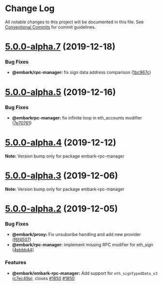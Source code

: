 # Change Log

All notable changes to this project will be documented in this file.
See [Conventional Commits](https://conventionalcommits.org) for commit guidelines.

# [5.0.0-alpha.7](https://github.com/embark-framework/embark/compare/v5.0.0-alpha.6...v5.0.0-alpha.7) (2019-12-18)


### Bug Fixes

* **@embark/rpc-manager:** fix sign data address comparison ([1bc967c](https://github.com/embark-framework/embark/commit/1bc967c))





# [5.0.0-alpha.5](https://github.com/embark-framework/embark/compare/v5.0.0-alpha.4...v5.0.0-alpha.5) (2019-12-16)


### Bug Fixes

* **@embarkrpc-manager:** fix infinite loop in eth_accounts modifier ([7e70761](https://github.com/embark-framework/embark/commit/7e70761))





# [5.0.0-alpha.4](https://github.com/embark-framework/embark/compare/v5.0.0-alpha.3...v5.0.0-alpha.4) (2019-12-12)

**Note:** Version bump only for package embark-rpc-manager





# [5.0.0-alpha.3](https://github.com/embark-framework/embark/compare/v5.0.0-alpha.2...v5.0.0-alpha.3) (2019-12-06)

**Note:** Version bump only for package embark-rpc-manager





# [5.0.0-alpha.2](https://github.com/embark-framework/embark/compare/v5.0.0-alpha.1...v5.0.0-alpha.2) (2019-12-05)


### Bug Fixes

* **@embark/proxy:** Fix unsubsribe handling and add new provider ([f6f4507](https://github.com/embark-framework/embark/commit/f6f4507))
* **@embark/rpc-manager:** implement missing RPC modifier for eth_sign ([4ebbb44](https://github.com/embark-framework/embark/commit/4ebbb44))


### Features

* **@embark/embark-rpc-manager:** Add support for `eth_signTypedData_v3` ([c7ec49a](https://github.com/embark-framework/embark/commit/c7ec49a)), closes [#1850](https://github.com/embark-framework/embark/issues/1850) [#1850](https://github.com/embark-framework/embark/issues/1850)
